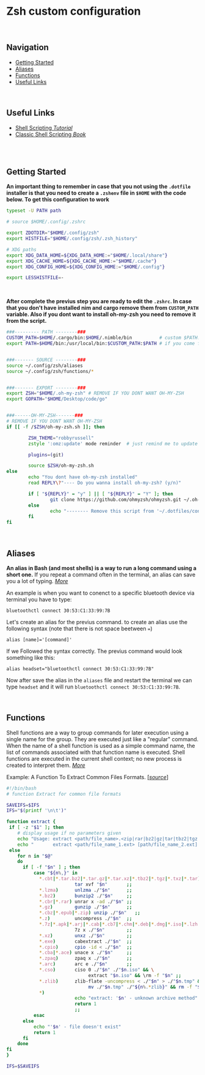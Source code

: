 # Zsh custom configuration

</br>

## Navigation
- [Getting Started](https://github.com/mr-ema/dotfiles/tree/main/config/zsh#getting-started)
- [Aliases](https://github.com/mr-ema/dotfiles/tree/main/config/zsh#aliases)
- [Functions](https://github.com/mr-ema/dotfiles/tree/main/config/zsh#functions)
- [Useful Links](https://github.com/mr-ema/dotfiles/tree/main/config/zsh#useful-links)

</br>

## Useful Links
- [Shell Scripting _Tutorial_](https://www.tutorialspoint.com/unix/shell_scripting.htm)
- [Classic Shell Scripting _Book_](https://www.amazon.com/Classic-Shell-Scripting-Arnold-Robbins/dp/0596005954)

</br>
</br>

## Getting Started
**An important thing to remember in case that you not using the `.dotfile` installer is that you need to create a `.zshenv` file in `$HOME` with the code below. To get this configuration to work**

```zsh
typeset -U PATH path

# source $HOME/.config/.zshrc

export ZDOTDIR="$HOME/.config/zsh"
export HISTFILE="$HOME/.config/zsh/.zsh_history"

# XDG paths
export XDG_DATA_HOME=${XDG_DATA_HOME:="$HOME/.local/share"}
export XDG_CACHE_HOME=${XDG_CACHE_HOME:="$HOME/.cache"}
export XDG_CONFIG_HOME=${XDG_CONFIG_HOME:="$HOME/.config"}

export LESSHISTFILE=-

```

</br>

**After complete the previus step you are ready to edit the `.zshrc`. In case that you don't have installed nim and cargo remove them from `CUSTOM_PATH` variable. Also if you dont want to install oh-my-zsh you need to remove it from the script.**
```zsh
###--------- PATH --------###
CUSTOM_PATH=$HOME/.cargo/bin:$HOME/.nimble/bin          # custom $PATH. if not needed remove it from here and the line below
export PATH=$HOME/bin:/usr/local/bin:$CUSTOM_PATH:$PATH # if you come from bash you might have to change your $PATH


###------- SOURCE --------### 
source ~/.config/zsh/aliases
source ~/.config/zsh/functions/*


###------- EXPORT --------###
export ZSH="$HOME/.oh-my-zsh" # REMOVE IF YOU DONT WANT OH-MY-ZSH
export GOPATH="$HOME/Desktop/code/go"


###------OH-MY-ZSH-------###
# REMOVE IF YOU DONT WANT OH-MY-ZSH
if [[ -f /$ZSH/oh-my-zsh.sh ]]; then

        ZSH_THEME="robbyrussell"
        zstyle ':omz:update' mode reminder  # just remind me to update when it's time

        plugins=(git)

        source $ZSH/oh-my-zsh.sh
else 
        echo "You dont have oh-my-zsh installed"
        read REPLY\?"---- Do you wanna install oh-my-zsh? (y/n)"

        if [ "${REPLY}" = "y" ] || [ "${REPLY}" = "Y" ]; then
                git clone https://github.com/ohmyzsh/ohmyzsh.git ~/.oh-my-zsh
        else
                echo "-------- Remove this script from '~/.dotfiles/config/zsh/.zshrc' to not ask again"
        fi
fi
```

</br>

## Aliases
**An alias in Bash (and most shells) is a way to run a long command using a short one.** If you repeat a command often in the terminal, an alias can save you a lot of typing. [_More_](https://phoenixnap.com/kb/linux-alias-command)

An example is when you want to conenct to a specific bluetooth device via terminal you have to type:
```
bluetoothctl connect 30:53:C1:33:99:7B
``` 
Let's create an alias for the previus command. to create an alias use the following syntax (note that there is not space beetween `=`)
```
alias [name]='[command]'
```
If we Followed the syntax correctly. The previus command would look something like this:
```
alias headset="bluetoothctl connect 30:53:C1:33:99:7B"
```
Now after save the alias in the `aliases` file and restart the terminal we can type
`headset` and it will run `bluetoothctl connect 30:53:C1:33:99:7B`.

</br>

## Functions
Shell functions are a way to group commands for later execution using a single name for the group. They are executed just like a "regular" command. When the name of a shell function is used as a simple command name, the list of commands associated with that function name is executed. Shell functions are executed in the current shell context; no new process is created to interpret them. [_More_](https://www.gnu.org/software/bash/manual/html_node/Shell-Functions.html)


Example: A Function To Extract Common Files Formats. [[_source_]](https://github.com/xvoland/Extract/blob/master/extract.sh)

```zsh
#!/bin/bash
# function Extract for common file formats

SAVEIFS=$IFS
IFS="$(printf '\n\t')"

function extract {
 if [ -z "$1" ]; then
    # display usage if no parameters given
    echo "Usage: extract <path/file_name>.<zip|rar|bz2|gz|tar|tbz2|tgz|Z|7z|xz|ex|tar.bz2|tar.gz|tar.xz|.zlib|.cso>"
    echo "       extract <path/file_name_1.ext> [path/file_name_2.ext] [path/file_name_3.ext]"
 else
    for n in "$@"
    do
      if [ -f "$n" ] ; then
          case "${n%,}" in
            *.cbt|*.tar.bz2|*.tar.gz|*.tar.xz|*.tbz2|*.tgz|*.txz|*.tar)
                         tar xvf "$n"       ;;
            *.lzma)      unlzma ./"$n"      ;;
            *.bz2)       bunzip2 ./"$n"     ;;
            *.cbr|*.rar) unrar x -ad ./"$n" ;;
            *.gz)        gunzip ./"$n"      ;;
            *.cbz|*.epub|*.zip) unzip ./"$n"   ;;
            *.z)         uncompress ./"$n"  ;;
            *.7z|*.apk|*.arj|*.cab|*.cb7|*.chm|*.deb|*.dmg|*.iso|*.lzh|*.msi|*.pkg|*.rpm|*.udf|*.wim|*.xar)
                         7z x ./"$n"        ;;
            *.xz)        unxz ./"$n"        ;;
            *.exe)       cabextract ./"$n"  ;;
            *.cpio)      cpio -id < ./"$n"  ;;
            *.cba|*.ace) unace x ./"$n"     ;;
            *.zpaq)      zpaq x ./"$n"      ;;
            *.arc)       arc e ./"$n"       ;;
            *.cso)       ciso 0 ./"$n" ./"$n.iso" && \
                              extract "$n.iso" && \rm -f "$n" ;;
            *.zlib)      zlib-flate -uncompress < ./"$n" > ./"$n.tmp" && \
                              mv ./"$n.tmp" ./"${n%.*zlib}" && rm -f "$n"   ;;
            *)
                         echo "extract: '$n' - unknown archive method"
                         return 1
                         ;;
          esac
      else
          echo "'$n' - file doesn't exist"
          return 1
      fi
    done
fi
}

IFS=$SAVEIFS
```
